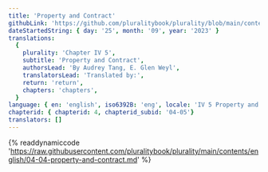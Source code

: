 ```yaml
---
title: 'Property and Contract'
githubLink: 'https://github.com/pluralitybook/plurality/blob/main/contents/english/04-04-property-and-contract.md'
dateStartedString: { day: '25', month: '09', year: '2023' }
translations:
  {
    plurality: 'Chapter IV 5',
    subtitle: 'Property and Contract',
    authorsLead: 'By Audrey Tang, E. Glen Weyl',
    translatorsLead: 'Translated by:',
    return: 'return',
    chapters: 'chapters',
  }
language: { en: 'english', iso6392B: 'eng', locale: 'IV 5 Property and Contract' }
chapterid: { chapterid: 4, chapterid_subid: '04-05'}
translators: []
---
```

{% readdynamiccode 'https://raw.githubusercontent.com/pluralitybook/plurality/main/contents/english/04-04-property-and-contract.md' %}